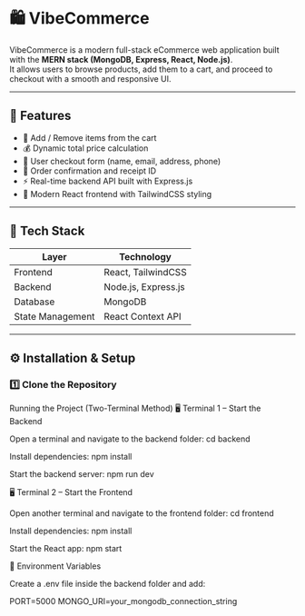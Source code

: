 # 🛍️ VibeCommerce

VibeCommerce is a modern full-stack eCommerce web application built with the **MERN stack (MongoDB, Express, React, Node.js)**.  
It allows users to browse products, add them to a cart, and proceed to checkout with a smooth and responsive UI.

---

## 🚀 Features

- 🧾 Add / Remove items from the cart  
- 💰 Dynamic total price calculation  
- 🧍 User checkout form (name, email, address, phone)  
- 🧾 Order confirmation and receipt ID  
- ⚡ Real-time backend API built with Express.js  
- 🎨 Modern React frontend with TailwindCSS styling

---

## 🧩 Tech Stack

| Layer | Technology |
|-------|-------------|
| Frontend | React, TailwindCSS |
| Backend | Node.js, Express.js |
| Database | MongoDB |
| State Management | React Context API |

---

## ⚙️ Installation & Setup

### 1️⃣ Clone the Repository
Running the Project (Two-Terminal Method)
🖥️ Terminal 1 – Start the Backend

Open a terminal and navigate to the backend folder: cd backend

Install dependencies: npm install

Start the backend server: npm run dev


🖥️ Terminal 2 – Start the Frontend

Open another terminal and navigate to the frontend folder: cd frontend

Install dependencies: npm install

Start the React app: npm start

🧾 Environment Variables

Create a .env file inside the backend folder and add:

PORT=5000
MONGO_URI=your_mongodb_connection_string




